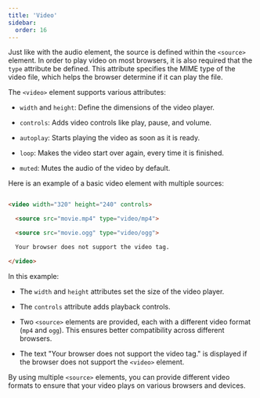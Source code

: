 ```yaml
---
title: 'Video'
sidebar:
  order: 16
---
```


 

Just like with the audio element, the source is defined within the `<source>` element. In order to play video on most browsers, it is also required that the `type` attribute be defined. This attribute specifies the MIME type of the video file, which helps the browser determine if it can play the file.



The `<video>` element supports various attributes:

- `width` and `height`: Define the dimensions of the video player.

- `controls`: Adds video controls like play, pause, and volume.

- `autoplay`: Starts playing the video as soon as it is ready.

- `loop`: Makes the video start over again, every time it is finished.

- `muted`: Mutes the audio of the video by default.



Here is an example of a basic video element with multiple sources:



```html

<video width="320" height="240" controls>

  <source src="movie.mp4" type="video/mp4">

  <source src="movie.ogg" type="video/ogg">

  Your browser does not support the video tag.

</video>

```



In this example:

- The `width` and `height` attributes set the size of the video player.

- The `controls` attribute adds playback controls.

- Two `<source>` elements are provided, each with a different video format (`mp4` and `ogg`). This ensures better compatibility across different browsers.

- The text "Your browser does not support the video tag." is displayed if the browser does not support the `<video>` element.



By using multiple `<source>` elements, you can provide different video formats to ensure that your video plays on various browsers and devices.


